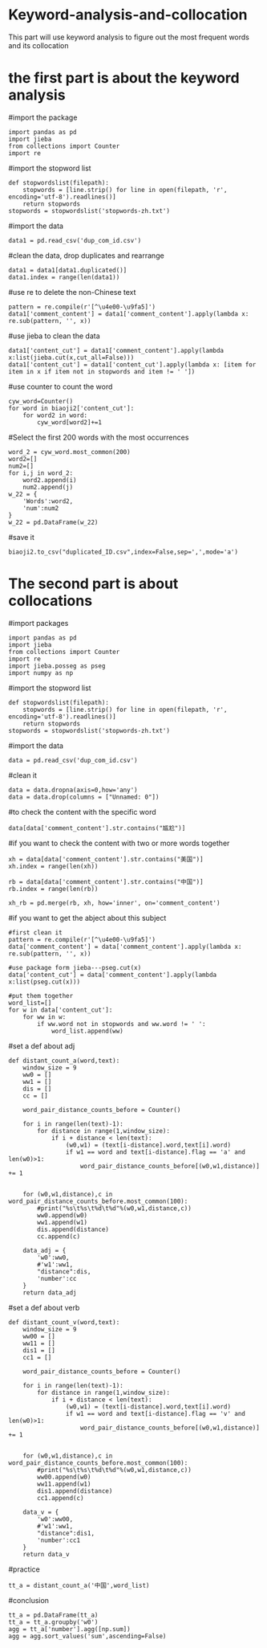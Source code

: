 # Keyword-analysis-and-collocation
This part will use keyword analysis to figure out the most frequent words and its collocation

# the first part is about the keyword analysis
#import the package
```
import pandas as pd
import jieba
from collections import Counter
import re
```
#import the stopword list
```
def stopwordslist(filepath):  
    stopwords = [line.strip() for line in open(filepath, 'r', encoding='utf-8').readlines()]  
    return stopwords  
stopwords = stopwordslist('stopwords-zh.txt')
```
#import the data
```
data1 = pd.read_csv('dup_com_id.csv')
```
#clean the data, drop duplicates and rearrange
```
data1 = data1[data1.duplicated()]
data1.index = range(len(data1))
```
#use re to delete the non-Chinese text
```
pattern = re.compile(r'[^\u4e00-\u9fa5]')
data1['comment_content'] = data1['comment_content'].apply(lambda x: re.sub(pattern, '', x))
```
#use jieba to clean the data
```
data1['content_cut'] = data1['comment_content'].apply(lambda x:list(jieba.cut(x,cut_all=False)))
data1['content_cut'] = data1['content_cut'].apply(lambda x: [item for item in x if item not in stopwords and item != ' '])
```
#use counter to count the word
```
cyw_word=Counter()
for word in biaoji2['content_cut']:
    for word2 in word:
        cyw_word[word2]+=1
```
#Select the first 200 words with the most occurrences
```
word_2 = cyw_word.most_common(200)
word2=[]
num2=[]
for i,j in word_2:
    word2.append(i)
    num2.append(j)
w_22 = {
    'Words':word2,
    'num':num2
}
w_22 = pd.DataFrame(w_22)
```
 #save it
```
biaoji2.to_csv("duplicated_ID.csv",index=False,sep=',',mode='a')
```
# The second part is about collocations
#import packages
```
import pandas as pd
import jieba
from collections import Counter
import re
import jieba.posseg as pseg
import numpy as np
```
#import the stopword list
```
def stopwordslist(filepath):  
    stopwords = [line.strip() for line in open(filepath, 'r', encoding='utf-8').readlines()]  
    return stopwords  
stopwords = stopwordslist('stopwords-zh.txt')
```
#import the data
```
data = pd.read_csv('dup_com_id.csv')
```
#clean it
```
data = data.dropna(axis=0,how='any')
data = data.drop(columns = ["Unnamed: 0"])
```
#to check the content with the specific word
```
data[data['comment_content'].str.contains("尴尬")]
```
#if you want to check the content with two or more words together
```
xh = data[data['comment_content'].str.contains("美国")]
xh.index = range(len(xh))

rb = data[data['comment_content'].str.contains("中国")]
rb.index = range(len(rb))

xh_rb = pd.merge(rb, xh, how='inner', on='comment_content')
```
#if you want to get the abject about this subject
```
#first clean it
pattern = re.compile(r'[^\u4e00-\u9fa5]')
data['comment_content'] = data['comment_content'].apply(lambda x: re.sub(pattern, '', x))

#use package form jieba---pseg.cut(x)
data['content_cut'] = data['comment_content'].apply(lambda x:list(pseg.cut(x)))

#put them together
word_list=[]
for w in data['content_cut']:
    for ww in w:
        if ww.word not in stopwords and ww.word != ' ':
            word_list.append(ww)
```
#set a def about adj
```
def distant_count_a(word,text):
    window_size = 9
    ww0 = []
    ww1 = []
    dis = []
    cc = []
    
    word_pair_distance_counts_before = Counter()
    
    for i in range(len(text)-1):
        for distance in range(1,window_size):
            if i + distance < len(text):
                (w0,w1) = (text[i-distance].word,text[i].word)
                if w1 == word and text[i-distance].flag == 'a' and len(w0)>1: 
                    word_pair_distance_counts_before[(w0,w1,distance)] += 1


    for (w0,w1,distance),c in word_pair_distance_counts_before.most_common(100):
        #print("%s\t%s\t%d\t%d"%(w0,w1,distance,c))
        ww0.append(w0)
        ww1.append(w1)
        dis.append(distance)
        cc.append(c)
     
    data_adj = {
        'w0':ww0,
        #'w1':ww1,
        "distance":dis,
        'number':cc
    }
    return data_adj
```
#set a def about verb
```
def distant_count_v(word,text):
    window_size = 9
    ww00 = []
    ww11 = []
    dis1 = []
    cc1 = []
    
    word_pair_distance_counts_before = Counter()
    
    for i in range(len(text)-1):
        for distance in range(1,window_size):
            if i + distance < len(text):
                (w0,w1) = (text[i-distance].word,text[i].word)
                if w1 == word and text[i-distance].flag == 'v' and len(w0)>1: 
                    word_pair_distance_counts_before[(w0,w1,distance)] += 1


    for (w0,w1,distance),c in word_pair_distance_counts_before.most_common(100):
        #print("%s\t%s\t%d\t%d"%(w0,w1,distance,c))
        ww00.append(w0)
        ww11.append(w1)
        dis1.append(distance)
        cc1.append(c)
     
    data_v = {
        'w0':ww00,
        #'w1':ww1,
        "distance":dis1,
        'number':cc1
    }
    return data_v
```
#practice
```
tt_a = distant_count_a('中国',word_list)
```
#conclusion
```
tt_a = pd.DataFrame(tt_a)
tt_a = tt_a.groupby('w0')
agg = tt_a['number'].agg([np.sum])
agg = agg.sort_values('sum',ascending=False)
```


 
